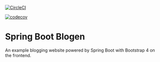 [![CircleCI](https://circleci.com/gh/strohs/springboot-blogen.svg?style=svg)](https://circleci.com/gh/strohs/spring5-mvc-rest)


[![codecov](https://codecov.io/gh/strohs/springboot-blogen/branch/master/graph/badge.svg)](https://codecov.io/gh/strohs/spring5-mvc-rest)


Spring Boot Blogen
==========================================================================================
An example blogging website powered by Spring Boot with Bootstrap 4 on the frontend.

